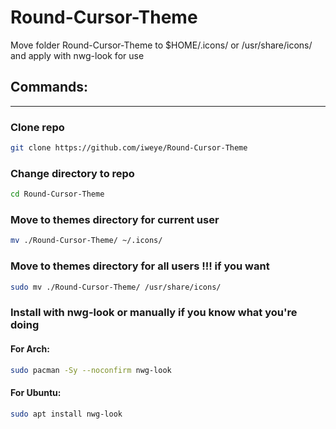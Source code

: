# Round-Cursor-Theme

Move folder Round-Cursor-Theme to $HOME/.icons/ or /usr/share/icons/ and apply with nwg-look for use

## Commands:
---
### Clone repo
```sh
git clone https://github.com/iweye/Round-Cursor-Theme
```
### Change directory to repo
```sh
cd Round-Cursor-Theme
```
### Move to themes directory for current user
```sh
mv ./Round-Cursor-Theme/ ~/.icons/
```
### Move to themes directory for all users !!! if you want
```sh
sudo mv ./Round-Cursor-Theme/ /usr/share/icons/
```
### Install with nwg-look or manually if you know what you're doing
#### For Arch:
```sh
sudo pacman -Sy --noconfirm nwg-look
```
#### For Ubuntu:
```sh
sudo apt install nwg-look
```

